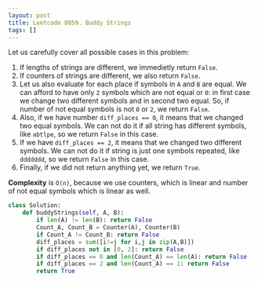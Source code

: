 ```yaml
---
layout: post
title: Leetcode 0859. Buddy Strings
tags: []
---
```


Let us carefully cover all possible cases in this problem:
1. If lengths of strings are different, we immedietly return `False`.
2. If counters of strings are different, we also return `False`.
3. Let us also evaluate for each place if symbols in `A` and `B` are equal. We can afford to have only `2` symbols which are not equal or `0`: in first case we change two different symbols and in second two equal. So, if number of not equal symbols is not `0` or `2`, we return `False`.
4. Also, if we have number `diff_places == 0`, it means that we changed two equal symbols. We can not do it if all string has different symbols, like `abtlpe`, so we return `False` in this case.
5. If we have `diff_places == 2`, it means that we changed two different symbols. We can not do it if string is just one symbols repeated, like `ddddddd`, so we return `False` in this case.
6. Finally, if we did not return anything yet, we return `True`.

**Complexity** is `O(n)`, because we use counters, which is linear and number of not equal symbols which is linear as well.

```python
class Solution:
    def buddyStrings(self, A, B):
        if len(A) != len(B): return False
        Count_A, Count_B = Counter(A), Counter(B)
        if Count_A != Count_B: return False
        diff_places = sum([i!=j for i,j in zip(A,B)])
        if diff_places not in [0, 2]: return False
        if diff_places == 0 and len(Count_A) == len(A): return False
        if diff_places == 2 and len(Count_A) == 1: return False
        return True
```
